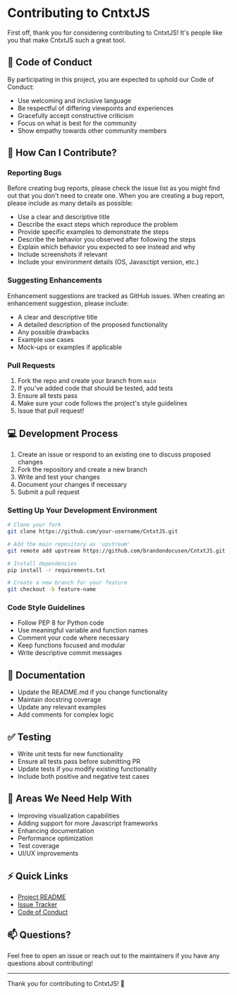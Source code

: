 # Contributing to CntxtJS

First off, thank you for considering contributing to CntxtJS! It's people like you that make CntxtJS such a great tool.

## 🤝 Code of Conduct

By participating in this project, you are expected to uphold our Code of Conduct:

- Use welcoming and inclusive language
- Be respectful of differing viewpoints and experiences
- Gracefully accept constructive criticism
- Focus on what is best for the community
- Show empathy towards other community members

## 🚀 How Can I Contribute?

### Reporting Bugs

Before creating bug reports, please check the issue list as you might find out that you don't need to create one. When you are creating a bug report, please include as many details as possible:

* Use a clear and descriptive title
* Describe the exact steps which reproduce the problem
* Provide specific examples to demonstrate the steps
* Describe the behavior you observed after following the steps
* Explain which behavior you expected to see instead and why
* Include screenshots if relevant
* Include your environment details (OS, Javasctipt version, etc.)

### Suggesting Enhancements

Enhancement suggestions are tracked as GitHub issues. When creating an enhancement suggestion, please include:

* A clear and descriptive title
* A detailed description of the proposed functionality
* Any possible drawbacks
* Example use cases
* Mock-ups or examples if applicable

### Pull Requests

1. Fork the repo and create your branch from `main`
2. If you've added code that should be tested, add tests
3. Ensure all tests pass
4. Make sure your code follows the project's style guidelines
5. Issue that pull request!

## 💻 Development Process

1. Create an issue or respond to an existing one to discuss proposed changes
2. Fork the repository and create a new branch
3. Write and test your changes
4. Document your changes if necessary
5. Submit a pull request

### Setting Up Your Development Environment

```bash
# Clone your fork
git clone https://github.com/your-username/CntxtJS.git

# Add the main repository as 'upstream'
git remote add upstream https://github.com/brandondocusen/CntxtJS.git

# Install dependencies
pip install -r requirements.txt

# Create a new branch for your feature
git checkout -b feature-name
```

### Code Style Guidelines

* Follow PEP 8 for Python code
* Use meaningful variable and function names
* Comment your code where necessary
* Keep functions focused and modular
* Write descriptive commit messages

## 📝 Documentation

* Update the README.md if you change functionality
* Maintain docstring coverage
* Update any relevant examples
* Add comments for complex logic

## ✅ Testing

* Write unit tests for new functionality
* Ensure all tests pass before submitting PR
* Update tests if you modify existing functionality
* Include both positive and negative test cases

## 🎯 Areas We Need Help With

- Improving visualization capabilities
- Adding support for more Javascript frameworks
- Enhancing documentation
- Performance optimization
- Test coverage
- UI/UX improvements

## ⚡️ Quick Links

* [Project README](README.md)
* [Issue Tracker](https://github.com/brandondocusen/CntxtJS/issues)
* [Code of Conduct](CODE_OF_CONDUCT.md)

## 📫 Questions?

Feel free to open an issue or reach out to the maintainers if you have any questions about contributing!

---

Thank you for contributing to CntxtJS! 🎉
